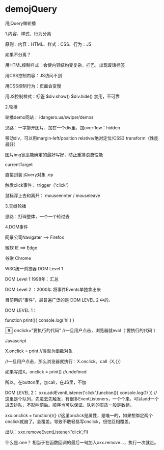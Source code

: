 # demojQuery
用jQuery做轮播

1.内容、样式、行为分离

原则：内容：HTML、样式：CSS、行为：JS

如果不分离？

用HTML控制样式：会使内容结构变复杂，拧巴，出现废话标签

用CSS控制内容：JS访问不到

用CSS控制行为：页面会变慢

用JS控制样式：标签 $div.show() $div.hide() 禁用，不可靠

2.轮播

轮播demo网站： idangero.us/swiper/demos

思路：一字排开图片，加在一个div里，加overflow：hidden

移动div，可以用margin-left/position relative/绝对定位/CSS3 transform（性能最好）

图片img宽高能确定的最好写好，防止重排浪费性能

currentTarget

直接封装 jQuery对象 .ep

触发click事件： trigger（'click'）

鼠标浮上去和离开： mouseennter / mouseleave

3.无缝轮播

思路：打碎整体，一个一个轮过去

4.DOM事件

网景公司Navigater ==> Firefox

微软 IE ==> Edge

谷歌 Chrome

W3C统一浏览器 DOM Level 1

DOM Level 1 1998年：汇总

DOM Level 2 ：2000年 将事件Events单独拿出来

目前用的“事件”，最普遍广泛的是 DOM LEVEL 2 中的。

DOM LEVEL 1：

function print(){
    console.log('hi')
}

<button onclick="print()">B</button>
onclick="要执行的代码"
//一旦用户点击，浏览器就eval（'要执行的代码'）

Javascript

X.onclick = print //类型为函数对象

//一旦用户点击，那么浏览器就执行：X.onclick。call（X,{}）

如果写成X。onclick = print() //undefined

所以，在button里，加call，在JS里，不加

DOM LEVEL 2：
xxx.addEventListener('click',function(){
    console.log(1)
})
//这里是个队列，先进去先触发，有很多EventListeners，一个个来。可以add一个进去排队，不影响前后。顺序也可以保证。队列的实质一般是数组。

xxx.onclick = function(){}
//这里onclick是属性，是唯一的，如果想绑定两个onclick就崩了。会覆盖。导致不敢轻易写onclick，很怕互相覆盖。    

出队：xxx.removeEventListener('click',f1)

什么是.one？
相当于在函数回调的最后一句加入xxx.remove...，执行一次就走。

